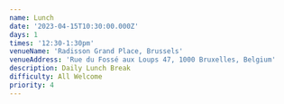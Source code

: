 ```yaml
---
name: Lunch
date: '2023-04-15T10:30:00.000Z'
days: 1
times: '12:30-1:30pm'
venueName: 'Radisson Grand Place, Brussels'
venueAddress: 'Rue du Fossé aux Loups 47, 1000 Bruxelles, Belgium'
description: Daily Lunch Break
difficulty: All Welcome
priority: 4
---
```










